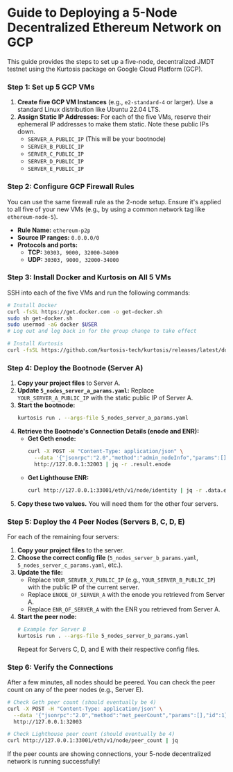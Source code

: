 # Guide to Deploying a 5-Node Decentralized Ethereum Network on GCP

This guide provides the steps to set up a five-node, decentralized JMDT testnet using the Kurtosis package on Google Cloud Platform (GCP).

### **Step 1: Set up 5 GCP VMs**

1.  **Create five GCP VM Instances** (e.g., `e2-standard-4` or larger). Use a standard Linux distribution like Ubuntu 22.04 LTS.
2.  **Assign Static IP Addresses:** For each of the five VMs, reserve their ephemeral IP addresses to make them static. Note these public IPs down.
    *   `SERVER_A_PUBLIC_IP` (This will be your bootnode)
    *   `SERVER_B_PUBLIC_IP`
    *   `SERVER_C_PUBLIC_IP`
    *   `SERVER_D_PUBLIC_IP`
    *   `SERVER_E_PUBLIC_IP`

### **Step 2: Configure GCP Firewall Rules**

You can use the same firewall rule as the 2-node setup. Ensure it's applied to all five of your new VMs (e.g., by using a common network tag like `ethereum-node-5`).

*   **Rule Name:** `ethereum-p2p`
*   **Source IP ranges:** `0.0.0.0/0`
*   **Protocols and ports:**
    *   **TCP:** `30303, 9000, 32000-34000`
    *   **UDP:** `30303, 9000, 32000-34000`

### **Step 3: Install Docker and Kurtosis on All 5 VMs**

SSH into each of the five VMs and run the following commands:

```bash
# Install Docker
curl -fsSL https://get.docker.com -o get-docker.sh
sudo sh get-docker.sh
sudo usermod -aG docker $USER
# Log out and log back in for the group change to take effect

# Install Kurtosis
curl -fsSL https://github.com/kurtosis-tech/kurtosis/releases/latest/download/install-kurtosis-cli.sh | bash
```

### **Step 4: Deploy the Bootnode (Server A)**

1.  **Copy your project files** to Server A.
2.  **Update `5_nodes_server_a_params.yaml`:** Replace `YOUR_SERVER_A_PUBLIC_IP` with the static public IP of Server A.
3.  **Start the bootnode:**
    ```bash
    kurtosis run . --args-file 5_nodes_server_a_params.yaml
    ```
4.  **Retrieve the Bootnode's Connection Details (enode and ENR):**
    *   **Get Geth enode:**
        ```bash
        curl -X POST -H "Content-Type: application/json" \
          --data '{"jsonrpc":"2.0","method":"admin_nodeInfo","params":[],"id":1}' \
          http://127.0.0.1:32003 | jq -r .result.enode
        ```
    *   **Get Lighthouse ENR:**
        ```bash
        curl http://127.0.0.1:33001/eth/v1/node/identity | jq -r .data.enr
        ```
5.  **Copy these two values.** You will need them for the other four servers.

### **Step 5: Deploy the 4 Peer Nodes (Servers B, C, D, E)**

For each of the remaining four servers:

1.  **Copy your project files** to the server.
2.  **Choose the correct config file** (`5_nodes_server_b_params.yaml`, `5_nodes_server_c_params.yaml`, etc.).
3.  **Update the file:**
    *   Replace `YOUR_SERVER_X_PUBLIC_IP` (e.g., `YOUR_SERVER_B_PUBLIC_IP`) with the public IP of the current server.
    *   Replace `ENODE_OF_SERVER_A` with the enode you retrieved from Server A.
    *   Replace `ENR_OF_SERVER_A` with the ENR you retrieved from Server A.
4.  **Start the peer node:**
    ```bash
    # Example for Server B
    kurtosis run . --args-file 5_nodes_server_b_params.yaml
    ```
    Repeat for Servers C, D, and E with their respective config files.

### **Step 6: Verify the Connections**

After a few minutes, all nodes should be peered. You can check the peer count on any of the peer nodes (e.g., Server E).

```bash
# Check Geth peer count (should eventually be 4)
curl -X POST -H "Content-Type: application/json" \
  --data '{"jsonrpc":"2.0","method":"net_peerCount","params":[],"id":1}' \
  http://127.0.0.1:32003

# Check Lighthouse peer count (should eventually be 4)
curl http://127.0.0.1:33001/eth/v1/node/peer_count | jq
```

If the peer counts are showing connections, your 5-node decentralized network is running successfully!

